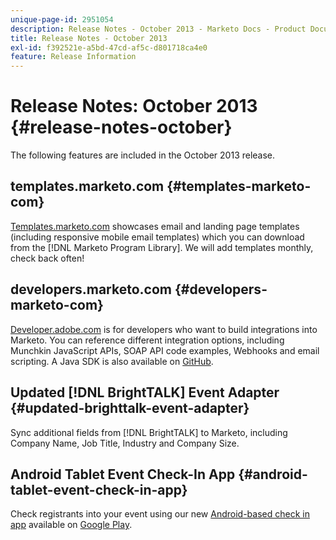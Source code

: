 ```yaml
---
unique-page-id: 2951054
description: Release Notes - October 2013 - Marketo Docs - Product Documentation
title: Release Notes - October 2013
exl-id: f392521e-a5bd-47cd-af5c-d801718ca4e0
feature: Release Information
---
```

# Release Notes: October 2013 {#release-notes-october}

The following features are included in the October 2013 release.

## templates.marketo.com {#templates-marketo-com}

[Templates.marketo.com](/help/marketo/product-docs/demand-generation/landing-pages/landing-page-templates/guided-landing-page-template-list.md) showcases email and landing page templates (including responsive mobile email templates) which you can download from the [!DNL Marketo Program Library]. We will add templates monthly, check back often!

## developers.marketo.com {#developers-marketo-com}

[Developer.adobe.com](https://experienceleague.adobe.com/en/docs/marketo-developer/marketo/home) is for developers who want to build integrations into Marketo. You can reference different integration options, including Munchkin JavaScript APIs, SOAP API code examples, Webhooks and email scripting. A Java SDK is also available on [GitHub](https://github.com/Marketo/SOAP-API-Java-Client).

## Updated [!DNL BrightTALK] Event Adapter {#updated-brighttalk-event-adapter}

Sync additional fields from [!DNL BrightTALK] to Marketo, including Company Name, Job Title, Industry and Company Size.

## Android Tablet Event Check-In App {#android-tablet-event-check-in-app}

Check registrants into your event using our new [Android-based check in app](/help/marketo/product-docs/core-marketo-concepts/mobile-apps/event-check-in/check-people-into-your-event-from-your-tablet.md) available on [Google Play](https://play.google.com/store/apps/details?id=com.marketo.eventcheckin&hl=en).
